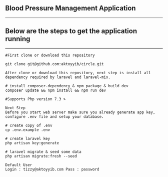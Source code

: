## Blood Pressure Management Application
---------------------------------------------------------------------------

## Below are the steps to get the application running

---------------------------------------------------------------------------

	#First clone or download this repository

    git clone git@github.com:aktoyyib/circle.git

	After clone or download this repository, next step is install all dependency required by laravel and laravel-mix.

	# install composer-dependency & npm package & build dev
	composer update && npm install && npm run dev

	#Supports Php version 7.3 >

	Next Step
	Before you start web server make sure you already generate app key, configure .env file and setup your database.

	# create copy of .env
	cp .env.example .env

	# create laravel key
	php artisan key:generate

	# laravel migrate & seed some data
	php artisan migrate:fresh --seed

	Default User
	Login : tizzy@aktoyyib.com Pass : password